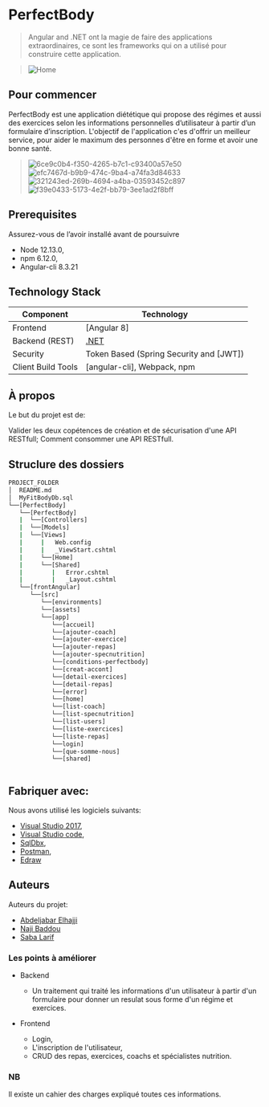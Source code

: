 # PerfectBody

> Angular and .NET ont la magie de faire des applications extraordinaires, ce sont les frameworks qui on a utilisé pour construire cette application.  

> ![Home](https://user-images.githubusercontent.com/47454305/82016078-baef4280-966f-11ea-8642-d709682b42c8.jpg)

## Pour commencer
PerfectBody est une application diététique qui propose des régimes et aussi des exercices selon les informations personnelles d’utilisateur à partir d’un formulaire d’inscription. L'objectif de l'application c'es d'offrir un meilleur service, pour aider le maximum des personnes d'être en forme et avoir une bonne santé.

>![6ce9c0b4-f350-4265-b7c1-c93400a57e50](https://user-images.githubusercontent.com/47454305/82015935-6c41a880-966f-11ea-8c2a-7d0b4000bdc1.jpg)
>![efc7467d-b9b9-474c-9ba4-a74fa3d84633](https://user-images.githubusercontent.com/47454305/82016089-be82c980-966f-11ea-92a4-02668b669ecb.jpg)
>![321243ed-269b-4694-a4ba-03593452c897](https://user-images.githubusercontent.com/47454305/82016096-c3e01400-966f-11ea-8e86-221d7a3654d5.jpg)
>![f39e0433-5173-4e2f-bb79-3ee1ad2f8bff](https://user-images.githubusercontent.com/47454305/82016187-f7bb3980-966f-11ea-8dbc-b7b2b7a80689.jpg)

## Prerequisites
Assurez-vous de l’avoir installé avant de poursuivre
- Node 12.13.0,  
- npm 6.12.0,   
- Angular-cli 8.3.21

## Technology Stack
Component         | Technology
---               | ---
Frontend          | [Angular 8]
Backend (REST)    | [.NET](C#)
Security          | Token Based (Spring Security and [JWT])
Client Build Tools| [angular-cli], Webpack, npm

## À propos
Le but du projet est de:

  Valider les deux copétences de création et de sécurisation d'une API RESTfull;
  Comment consommer une API RESTfull.


## Struclure des dossiers
```bash
PROJECT_FOLDER
│  README.md          
│  MyFitBodyDb.sql
└──[PerfectBody]
   └──[PerfectBody]
   |  └──[Controllers]
   |  └──[Models]
   |  └──[Views]
   |     |   Web.config
   |     |   _ViewStart.cshtml
   |     └──[Home]
   |     └──[Shared]
   |        |   Error.cshtml
   |        |   _Layout.cshtml
   └──[frontAngular]
      └──[src]
         └──[environments]
         └──[assets]
         └──[app]
            └──[accueil]
            └──[ajouter-coach]
            └──[ajouter-exercice]
            └──[ajouter-repas]
            └──[ajouter-specnutrition]
            └──[conditions-perfectbody]
            └──[creat-accont]
            └──[detail-exercices]
            └──[detail-repas]
            └──[error]
            └──[home]
            └──[list-coach]
            └──[list-specnutrition]
            └──[list-users]
            └──[liste-exercices]
            └──[liste-repas]
            └──login]
            └──[que-somme-nous]
            └──[shared]



```

## Fabriquer avec:
  Nous avons utilisé les logiciels suivants:

  * [Visual Studio 2017](https://www.01net.com/telecharger/windows/Programmation/creation/fiches/140345.html),
  * [Visual Studio code](https://code.visualstudio.com),
  * [SqlDbx](http://www.sqldbx.com/),
  * [Postman](https://www.postman.com),
  * [Edraw](edrawsoft.com/?AFFILIATE=44600&__c=1)

## Auteurs
  Auteurs du projet:

  * [Abdeljabar Elhajji](https://github.com/abdeljabarelhajji)
  * [Naji Baddou](https://github.com/najibaddou233)
  * [Saba Larif](https://github.com/SabaLr)


### Les points à améliorer
* Backend
  * Un traitement qui traité les informations d'un utilisateur à partir d'un formulaire pour donner un resulat sous forme d'un régime et exercices.

* Frontend
  * Login,
  * L'inscription de l'utilisateur,
  * CRUD des repas, exercices, coachs et spécialistes nutrition.

### NB
  Il existe un cahier des charges expliqué toutes ces informations.
